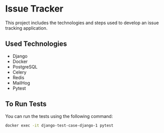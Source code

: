 # Issue Tracker

This project includes the technologies and steps used to develop an issue tracking application.

## Used Technologies
- Django
- Docker
- PostgreSQL
- Celery
- Redis
- MailHog
- Pytest

## To Run Tests
You can run the tests using the following command:

```bash
docker exec -it django-test-case-django-1 pytest
```
